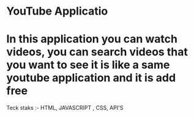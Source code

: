 # YouTube Applicatio
# In this application you can watch videos, you can search videos that you want to see it is like a same youtube application and it is add free 

Teck staks :- HTML, JAVASCRIPT , CSS, API'S
